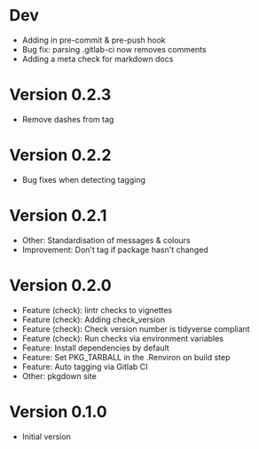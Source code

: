 # Dev
  * Adding in pre-commit & pre-push hook
  * Bug fix: parsing .gitlab-ci now removes comments
  * Adding a meta check for markdown docs

# Version 0.2.3
  * Remove dashes from tag

# Version 0.2.2
  * Bug fixes when detecting tagging

# Version 0.2.1
  * Other: Standardisation of messages & colours
  * Improvement: Don't tag if package hasn't changed

# Version 0.2.0
  * Feature (check): lintr checks to vignettes
  * Feature (check): Adding check_version
  * Feature (check): Check version number is tidyverse compliant
  * Feature (check): Run checks via environment variables
  * Feature: Install dependencies by default
  * Feature: Set PKG_TARBALL in the .Renviron on build step
  * Feature: Auto tagging via Gitlab CI
  * Other: pkgdown site

# Version 0.1.0
  * Initial version
